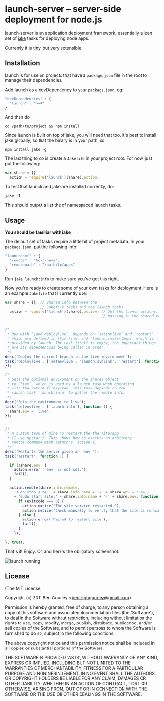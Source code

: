 # launch-server – server-side deployment for node.js

launch-server is an application deployment framework, essentially a lean set
of [jake](https://github.com/mde/jake) tasks for deploying node apps.

Currently it is tiny, but very extensible.

## Installation

launch is for use on projects that have a `package.json` file in the root
to manage their dependencies.

Add launch as a devDependency to your `package.json`, eg:

```js
"devDependencies" : {
  "launch" : ">=0"
}
```

And then do

    cd /path/to/project && npm install

Since launch is built on top of jake, you will need that too. It's best
to install jake globally, so that the binary is in your path, so:

    npm install jake -g

The last thing to do is create a `Jakefile` in your project root. For now,
just put the following:

```js
var share = {},
  action = require('launch')(share).action;
```

To test that launch and jake are installed correctly, do:

    jake -T

This should output a list the of namespaced launch tasks.

## Usage

**You should be familiar with jake**

The default set of tasks require a little bit of project metadata. In your
`package.json`, put the following info:

```js
"launchconf" : {
  "remote" : "host-name",
  "remotepath" : "/path/to/apps"
}
```

Run `jake launch:info` to make sure you've got this right.

Now you're ready to create some of your own tasks for deployment. Here is an
example `Jakefile` that I currently use:

```js
var share = {}, // Shared info between the
                // Jakefile tasks and the launch tasks
  action = require('launch')(share).action; // Get the launch actions,
                                            // passing in the shared var


/*
 * Run with `jake deploylive`. Depends on `setenvlive` and `restart`
 * which are defined in this file, and `launch:installdeps` which is
 * provided by launch. The task itself is empty, the important things
 * are its dependencies being called in order.
 */
desc('Deploy the current branch to the live environment');
task('deploylive', ['setenvlive', 'launch:symlink', 'restart'], function () {
});

/*
 * Sets the optional enviroment on the shared object
 * to `live`, which is used by a launch task when operating
 * with the remote filesystem. This task depends on the
 * launch task `launch:info` to gather the remote info.
 */
desc('Sets the environment to live');
task('setenvlive', ['launch:info'], function () {
  share.env = 'live';
});


/*
 * A custom task of mine to restart the the site/app
 * (I use upstart). This shows how to execute an arbitrary
 * remote command with launch's `action`s.
 */
desc('Restarts the server given an `env`');
task('restart', function () {

  if (!share.env) {
    action.error('`env` is not set.');
    fail();
  }

  action.remote(share.info.remote,
    'sudo stop site.' + share.info.name + '-' + share.env + ' && '
    + 'sudo start site.' + share.info.name + '-' + share.env, function (exitcode) {
      if (exitcode === 0) {
        action.notice('The site service restarted.');
        action.notice('Check manually to verify that the site is running.')
      } else {
        action.error('Failed to restart site');
        fail();
      }
    });

}, true);
```

That's it! Enjoy. Oh and here's the obligatory screenshot:

![launch running](http://f.cl.ly/items/3K020K3K2C1v333e1q2S/Screen%20Shot%202011-12-09%20at%2023.34.58.png)


## License

(The MIT License)

Copyright (c) 2011 Ben Gourley &lt;benleighgourley@gmail.com&gt;

Permission is hereby granted, free of charge, to any person obtaining
a copy of this software and associated documentation files (the
'Software'), to deal in the Software without restriction, including
without limitation the rights to use, copy, modify, merge, publish,
distribute, sublicense, and/or sell copies of the Software, and to
permit persons to whom the Software is furnished to do so, subject to
the following conditions:

The above copyright notice and this permission notice shall be
included in all copies or substantial portions of the Software.

THE SOFTWARE IS PROVIDED 'AS IS', WITHOUT WARRANTY OF ANY KIND,
EXPRESS OR IMPLIED, INCLUDING BUT NOT LIMITED TO THE WARRANTIES OF
MERCHANTABILITY, FITNESS FOR A PARTICULAR PURPOSE AND NONINFRINGEMENT.
IN NO EVENT SHALL THE AUTHORS OR COPYRIGHT HOLDERS BE LIABLE FOR ANY
CLAIM, DAMAGES OR OTHER LIABILITY, WHETHER IN AN ACTION OF CONTRACT,
TORT OR OTHERWISE, ARISING FROM, OUT OF OR IN CONNECTION WITH THE
SOFTWARE OR THE USE OR OTHER DEALINGS IN THE SOFTWARE.
